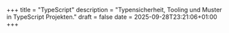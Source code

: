 +++
title = "TypeScript"
description = "Typensicherheit, Tooling und Muster in TypeScript Projekten."
draft = false
date = 2025-09-28T23:21:06+01:00
+++